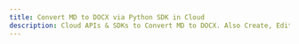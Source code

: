 ---title: Convert MD to DOCX via Python SDK in Clouddescription: Cloud APIs & SDKs to Convert MD to DOCX. Also Create, Edit & Render Microsoft Word & OpenOffice documents in the Cloud.---